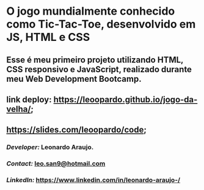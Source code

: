 # O jogo mundialmente conhecido como Tic-Tac-Toe, desenvolvido em JS, HTML e CSS
## Esse é meu primeiro projeto utilizando HTML, CSS responsivo e JavaScript, realizado durante meu Web Development Bootcamp.
## link deploy: https://leoopardo.github.io/jogo-da-velha/;
## https://slides.com/leoopardo/code;

### *Developer:* Leonardo Araujo.
### *Contact:* leo.san9@hotmail.com
### *LinkedIn:* https://www.linkedin.com/in/leonardo-araujo-/
